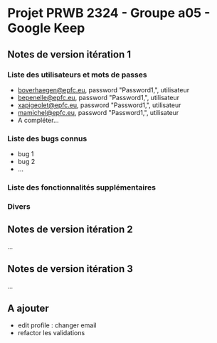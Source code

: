 # Projet PRWB 2324 - Groupe a05 - Google Keep

## Notes de version itération 1 

### Liste des utilisateurs et mots de passes

  * boverhaegen@epfc.eu, password "Password1,", utilisateur
  * bepenelle@epfc.eu, password "Password1,", utilisateur
  * xapigeolet@epfc.eu, password "Password1,", utilisateur
  * mamichel@epfc.eu, password "Password1,", utilisateur
  * A compléter...

### Liste des bugs connus

  * bug 1
  * bug 2
  * ...

### Liste des fonctionnalités supplémentaires

### Divers

## Notes de version itération 2

...

## Notes de version itération 3 

...

## A ajouter 
- edit profile : changer email 
- refactor les validations 